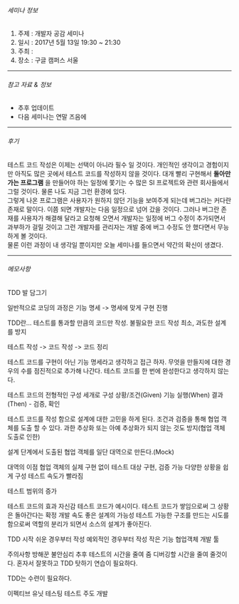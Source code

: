 
###### 세미나 정보
1. 주제 : 개발자 공감 세미나
2. 일시 : 2017년 5월 13일 19:30 ~ 21:30
3. 주최 :
4. 장소 : 구글 캠퍼스 서울

---
###### 참고 자료 & 정보
- 추후 업데이트
- 다음 세미나는 연말 즈음에
---

###### 후기

테스트 코드 작성은 이제는 선택이 아니라 필수 일 것이다. 개인적인 생각이고 경험이지만 아직도 많은 곳에서 테스트 코드를 작성하지 않을 것이다.
대개 빨리 구현해서 **돌아만 가는 프로그램** 을 만들어야 하는 일정에 쫓기는 수 많은 SI 프로젝트와 관련 회사들에서 그럴 것이다. 물론 나도 지금 그런 환경에 있다.  
그렇게 나온 프로그램은 사용자가 원하지 않던 기능을 보여주게 되는데 버그라는 커다란 존재로 말이다. 이쯤 되면 개발자는 다음 일정으로 넘어 갔을 것이다. 그러나 버그란 존재를 사용자가 해결해 달라고 요청해 오면서 개발자는 일정에 버그 수정이 추가되면서 과부하가 걸릴 것이고 그런 개발자를 관리자는 개발 중에 버그 수정도 안 했다면서 무능하게 볼 것이다.   
물론 이런 과정이 내 생각일 뿐이지만 오늘 세미나를 들으면서 약간의 확신이 생겼다.






---
###### 메모사항
TDD 발 담그기

일반적으로 코딩의 과정은 기능 명세 -> 명세에 맞게 구현 진행

TDD란...
테스트를 통과할 만큼의 코드만 작성.
불필요한 코드 작성 최소, 과도한 설계를 방지

테스트 작성 -> 코드 작성 -> 코드 정리

테스트 코드를 구현이 아닌 기능 명세라고 생각하고 접근 하자.
  무엇을 만들지에 대한
  경우의 수를 점진적으로 추가해 나간다. 테스트 코드를 한 번에 완성한다고 생각하지 않는다.

테스트 코드의 전형적인 구성
  세개로 구성
    상황/조건(Given)
    기능 실행(When)
    결과(Then) - 검증, 확인

테스트 코드를 작성 함으로 설계에 대한 고민을 하게 된다.
  조건과 검증을 통해 협업 객체를 도출 할 수 있다.
  과한 추상화 또는 아예 추상화가 되지 않는 것도 방지(협업 객체 도출로 인한)

설계 단계에서 도출된 협업 객체를 일단 대역으로 만든다.(Mock)

대역의 이점
  협업 객체의 실제 구현 없이 테스트 대상 구현, 검증 가능
  다양한 상황을 쉽게 구성
  테스트 속도가 빨라짐

테스트 범위의 증가

테스트 코드의 효과
  자신감
    테스트 코드가 예시이다.
    테스트 코드가 쌓임으로써 그 상황은 돌아간다는 확정
  개발 속도
  좋은 설계의 가능성
    테스트 가능한 구조를 만드는 시도를 함으로써 역할의 분리가 되면서
    소스의 설계가 좋아진다.

  TDD 시작
    쉬운 경우부터 작성
    예외적인 경우부터 작성
    작은 기능
    협업객체
    개발 툴

주의사항
  방해꾼
  불안심리
    추후 테스트의 시간을 줄여 줌
    디버깅할 시간을 줄여 줄것이다.
  혼자서 잘못하고 TDD 탓하기
    연습이 필요하다.

  TDD는 수련이 필요하다.

  이펙티브 유닛 테스팅
  테스트 주도 개발
